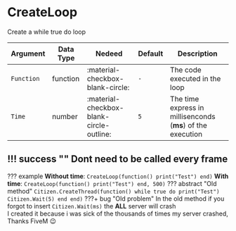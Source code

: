 # CreateLoop
Create a while true do loop

| Argument              | Data Type                            | Nedeed                    | Default         | Description
| ----------------------| ------------------------------------ | ------------------------- |-----------------|-------------
| `Function`                | function | :material-checkbox-blank-circle: | `-` | The code executed in the loop
| `Time`                | number | :material-checkbox-blank-circle-outline: | `5` | The time express in millisenconds (**ms**) of the execution

!!! success ""
    Dont need to be called every frame
---
??? example
    **Without time**:
    ```
    CreateLoop(function()
        print("Test")
    end)
    ```
    **With time**:
    ```
    CreateLoop(function()
        print("Test")
    end, 500)
    ```
??? abstract "Old method"
    ```
    Citizen.CreateThread(function()
        while true do
            print("Test")
            Citizen.Wait(5)
        end
    end)
    ```
    ???+ bug "Old problem"
        In the old method if you forgot to insert `Citizen.Wait(ms)` the **ALL** server will crash<br>I created it because i was sick of the thousands of times my server crashed, Thanks FiveM 😉
